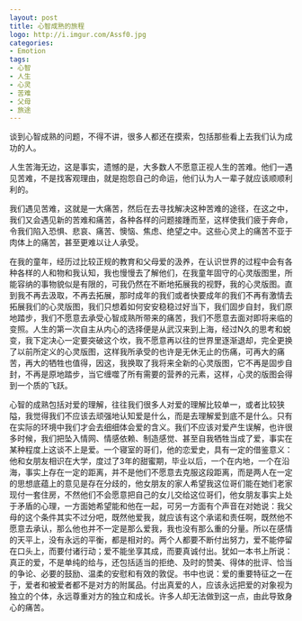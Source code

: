 ```yaml
---
layout: post
title: 心智成熟的旅程
logo: http://i.imgur.com/Assf0.jpg
categories:
- Emotion
tags:
- 心智
- 人生
- 心灵
- 苦难
- 父母
- 旅途
---
```


谈到心智成熟的问题，不得不讲，很多人都还在摸索，包括那些看上去我们认为成功的人。

人生苦海无边，这是事实，遗憾的是，大多数人不愿意正视人生的苦难。他们一遇见苦难，不是找客观理由，就是抱怨自己的命运，他们认为人一辈子就应该顺顺利利的。

我们遇见苦难，这就是一大痛苦，然后在去寻找解决这种苦难的途径，在这之中，我们又会遇见新的苦难和痛苦，各种各样的问题接踵而至，这样使我们疲于奔命，令我们陷入恐惧、悲哀、痛苦、懊恼、焦虑、绝望之中。这些心灵上的痛苦不亚于肉体上的痛苦，甚至更难以让人承受。

在我的童年，经历过比较正规的教育和父母爱的汲养，在认识世界的过程中会有各种各样的人和物和我认知，我也慢慢去了解他们，在我童年固守的心灵版图里，所能容纳的事物貌似是有限的，可我仍然在不断地拓展我的视野，我的心灵版图。直到我不再去汲取，不再去拓展，那时成年的我们或者快要成年的我们不再有激情去拓展我们的心灵版图，我们只想着如何安安稳稳过好当下，我们固步自封，我们原地踏步，我们不愿意去承受心智成熟所带来的痛苦，我们不愿意去面对即将来临的变照。人生的第一次自主从内心的选择便是从武汉来到上海，经过N久的思考和蜕变，我下定决心一定要突破这个坎，我不愿意再以往的世界里逐渐退却，完全更换了以前所定义的心灵版图，这样我所承受的也许是无休无止的伤痛，可再大的痛苦，再大的牺牲也值得，因这，我换取了我将来全新的心灵版图，它不再是固步自封，不再是原地踏步，当它缠噬了所有需要的营养的元素，这样，心灵的版图会得到一个质的飞跃。

心智的成熟包括对爱的理解，往往我们很多人对爱的理解比较单一，或者比较狭隘，我觉得我们不应该去顽强地认知爱是什么，而是去理解爱到底不是什么。只有在实际的环境中我们才会去细细体会爱的含义。我们不应该对爱产生误解，也许很多时候，我们把坠入情网、情感依赖、制造感觉、甚至自我牺牲当成了爱，事实在某种程度上这谈不上是爱。一个寝室的哥们，他的恋爱史，具有一定的借鉴意义：他和女朋友相识在大学，度过了3年的甜蜜期，毕业以后，一个在内地，一个在沿海，事实上存在一定的距离，并不是他们不愿意去克服这段距离，而是两人在一定的思想底蕴上的意见是存在分歧的，他女朋友的家人希望我这位哥们能在她们老家现付一套住房，不然他们不会愿意把自己的女儿交给这位哥们，他女朋友事实上处于矛盾的心理，一方面她希望能和他在一起，可另一方面有个声音在对她说：我父母的这个条件其实不过分吧，既然他爱我，就应该有这个承诺和责任啊，既然他不愿意去承认，那么他也并不一定是那么爱我，我也没有那么重的分量。所以在感情的天平上，没有永远的平衡，都是相对的。两个人都要不断付出努力，爱不能停留在口头上，而要付诸行动；爱不能坐享其成，而要真诚付出。犹如一本书上所说：真正的爱，不是单纯的给与，还包括适当的拒绝、及时的赞美、得体的批评、恰当的争论、必要的鼓励、温柔的安慰和有效的敦促。书中也说：爱的重要特征之一在于，爱者和被爱者都不是对方的附属品。付出真爱的人，应该永远把爱的对象视为独立的个体，永远尊重对方的独立和成长。许多人却无法做到这一点，由此导致身心的痛苦。

